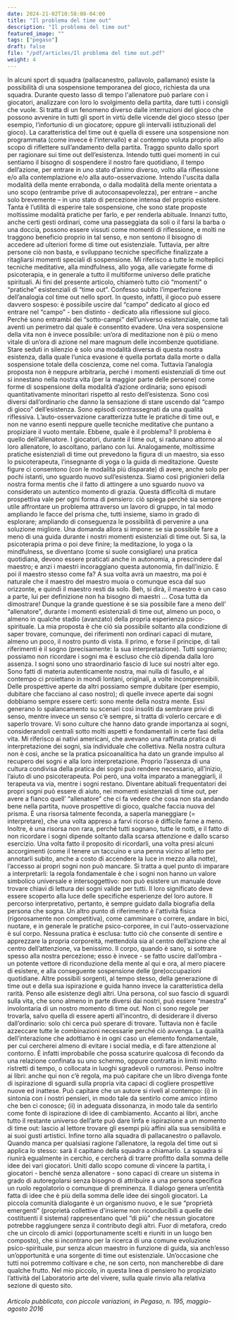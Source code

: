 ```yaml
---
date: 2024-21-02T10:58:08-04:00
title: "Il problema del time out"
description: "Il problema del time out"
featured_image: ""
tags: ["pegaso"]
draft: false
file: "/pdf/articles/Il problema del time out.pdf"
weight: 4
---
```

In alcuni sport di squadra (pallacanestro, pallavolo, pallamano) esiste la possibilità di una sospensione temporanea del gioco, richiesta da una squadra. Durante questo lasso di tempo l'allenatore può parlare con i giocatori, analizzare con loro lo svolgimento della partita, dare tutti i consigli che vuole. Si tratta di un fenomeno diverso dalle interruzioni del gioco che possono avvenire in tutti gli sport in virtù delle vicende del gioco stesso (per esempio, l’infortunio di un giocatore; oppure gli intervalli istituzionali del gioco). La caratteristica del time out è quella di essere una sospensione non programmata (come invece è l’intervallo) e al contempo voluta proprio allo scopo di riflettere sull’andamento della partita.
Traggo spunto dallo sport per ragionare sui time out dell’esistenza. Intendo tutti quei momenti in cui sentiamo il bisogno di sospendere il nostro fare quotidiano, il tempo dell’azione, per entrare in uno stato d’animo diverso, volto alla riflessione e/o alla contemplazione e/o alla auto-osservazione. Intendo l'uscita dalla modalità della mente errabonda, o dalla modalità della mente orientata a uno scopo (entrambe prive di autoconsapevolezza), per entrare – anche solo brevemente – in uno stato di percezione intensa del proprio esistere.
Tanta è l’utilità di esperire tale sospensione, che sono state proposte moltissime modalità pratiche per farlo, e per renderla abituale.
Innanzi tutto, anche certi gesti ordinari, come una passeggiata da soli o il farsi la barba o una doccia, possono essere vissuti come momenti di riflessione, e molti ne traggono beneficio proprio in tal senso, e non sentono il bisogno di accedere ad ulteriori forme di time out esistenziale.
Tuttavia, per altre persone ciò non basta, e sviluppano tecniche specifiche finalizzate a ritagliarsi momenti speciali di sospensione. Mi riferisco a tutte le molteplici tecniche meditative, alla mindfulness, allo yoga, alle variegate forme di psicoterapia, e in generale a tutto il multiforme universo delle pratiche spirituali. Ai fini del presente articolo, chiamerò tutto ciò “momenti” o “pratiche” esistenziali di “time out”.
Confesso subito l’imperfezione dell’analogia col time out nello sport. In questo, infatti, il gioco può essere davvero sospeso: è possibile uscire dal “campo” dedicato al gioco ed entrare nel “campo” - ben distinto - dedicato alla riflessione sul gioco. Perché sono entrambi dei “sotto-campi” dell’universo esistenziale, come tali aventi un perimetro dal quale è consentito evadere. Una vera sospensione della vita non è invece possibile: un’ora di meditazione non è più o meno vitale di un’ora di azione nel mare magnum delle incombenze quotidiane. Stare seduti in silenzio è solo una modalità diversa di questa nostra esistenza, dalla quale l’unica evasione è quella portata dalla morte o dalla sospensione totale della coscienza, come nel coma.
Tuttavia l’analogia proposta non è neppure arbitraria, perché i momenti esistenziali di time out si innestano nella nostra vita (per la maggior parte delle persone) come forme di sospensione della modalità d’azione ordinaria; sono episodi quantitativamente minoritari rispetto al resto dell’esistenza. Sono così diversi dall’ordinario che danno la sensazione di stare uscendo dal “campo di gioco” dell’esistenza. Sono episodi contrassegnati da una qualità riflessiva. L’auto-osservazione caratterizza tutte le pratiche di time out, e non ne vanno esenti neppure quelle tecniche meditative che puntano a propiziare il vuoto mentale.
Ebbene, quale è il problema? Il problema è quello dell’allenatore. I giocatori, durante il time out, si radunano attorno al loro allenatore, lo ascoltano, parlano con lui. Analogamente, moltissime pratiche esistenziali di time out prevedono la figura di un maestro, sia esso lo psicoterapeuta, l’insegnante di yoga o la guida di meditazione. Queste figure ci consentono (con le modalità più disparate) di avere, anche solo per pochi istanti, uno sguardo nuovo sull’esistenza. Siamo così prigionieri della nostra forma mentis che il fatto di attingere a uno sguardo nuovo va considerato un autentico momento di grazia. Questa difficoltà di mutare prospettiva vale per ogni forma di pensiero: ciò spiega perché sia sempre utile affrontare un problema attraverso un lavoro di gruppo, in tal modo ampliando le facce del prisma che, tutti insieme, siamo in grado di esplorare; ampliando di conseguenza le possibilità di pervenire a una soluzione migliore.
Una domanda allora si impone: se sia possibile fare a meno di una guida durante i nostri momenti esistenziali di time out.
Si sa, la psicoterapia prima o poi deve finire; la meditazione, lo yoga o la mindfulness, se diventano (come si suole consigliare) una pratica quotidiana, devono essere praticati anche in autonomia, a prescindere dal maestro; e anzi i maestri incoraggiano questa autonomia, fin dall’inizio. E poi il maestro stesso come fa? A sua volta avrà un maestro, ma poi è naturale che il maestro del maestro muoia o comunque esca dal suo orizzonte, e quindi il maestro resti da solo. Beh, si dirà, il maestro è un caso a parte, lui per definizione non ha bisogno di maestri … Cosa tutta da dimostrare!
Dunque la grande questione è se sia possibile fare a meno dell’ “allenatore”, durante i momenti esistenziali di time out, almeno un poco, o almeno in qualche stadio (avanzato) della propria esperienza psico-spirituale. La mia proposta è che ciò sia possibile soltanto alla condizione di saper trovare, comunque, dei riferimenti non ordinari capaci di mutare, almeno un poco, il nostro punto di vista.
Il primo, e forse il principe, di tali riferimenti è il sogno (precisamente: la sua interpretazione). Tutti sogniamo; possiamo non ricordare i sogni ma è escluso che ciò dipenda dalla loro assenza. I sogni sono uno straordinario fascio di luce sui nostri alter ego. Sono fatti di materia autenticamente nostra, mai nulla di fasullo, e al contempo ci proiettano in mondi lontani, originali, a volte incomprensibili. Delle prospettive aperte da altri possiamo sempre dubitare (per esempio, dubitare che facciano al caso nostro); di quelle invece aperte dai sogni dobbiamo sempre essere certi: sono mente della nostra mente. Essi generano lo spalancamento su scenari così insoliti da sembrare privi di senso, mentre invece un senso c’è sempre, si tratta di volerlo cercare e di saperlo trovare.
Vi sono culture che hanno dato grande importanza ai sogni, considerandoli centrali sotto molti aspetti e fondamentali in certe fasi della vita. Mi riferisco ai nativi americani, che avevano una raffinata pratica di interpretazione dei sogni, sia individuale che collettiva. Nella nostra cultura non è così, anche se la pratica psicoanalitica ha dato un grande impulso al recupero dei sogni e alla loro interpretazione.
Proprio l’assenza di una cultura condivisa della pratica dei sogni può rendere necessario, all’inizio, l’aiuto di uno psicoterapeuta. Poi però, una volta imparato a maneggiarli, il terapeuta va via, mentre i sogni restano.
Diventare abituali frequentatori dei propri sogni può essere di aiuto, nei momenti esistenziali di time out, per avere a fianco quell’ “allenatore” che ci fa vedere che cosa non sta andando bene nella partita, nuove prospettive di gioco, qualche faccia nuova del prisma. È una risorsa talmente feconda, a saperla maneggiare (= interpretare), che una volta appreso a farvi ricorso è difficile farne a meno.
Inoltre, è una risorsa non rara, perché tutti sognano, tutte le notti, e il fatto di non ricordare i sogni dipende soltanto dalla scarsa attenzione e dallo scarso esercizio. Una volta fatto il proposito di ricordarli, una volta presi alcuni accorgimenti (come il tenere un taccuino e una penna vicino al letto per annotarli subito, anche a costo di accendere la luce in mezzo alla notte), l’accesso ai propri sogni non può mancare. Si tratta a quel punto di imparare a interpretarli: la regola fondamentale è che i sogni non hanno un valore simbolico universale e intersoggettivo: non può esistere un manuale dove trovare chiavi di lettura dei sogni valide per tutti. Il loro significato deve essere scoperto alla luce delle specifiche esperienze del loro autore. Il percorso interpretativo, pertanto, è sempre guidato dalla biografia della persona che sogna.
Un altro punto di riferimento è l'attività fisica (rigorosamente non competitiva), come camminare o correre, andare in bici, nuotare, e in generale le pratiche psico-corporee, in cui l'auto-osservazione è sul corpo. Nessuna pratica è esclusa: tutto ciò che consente di sentire e apprezzare la propria corporeità, mettendola sia al centro dell’azione che al centro dell’attenzione, va benissimo. Il corpo, quando è sano, si sottrare spesso alla nostra percezione; esso è invece - se fatto uscire dall’ombra - un potente vettore di riconduzione della mente al qui e ora, al mero piacere di esistere, e alla conseguente sospensione delle (pre)occupazioni quotidiane.
Altre possibili sorgenti, al tempo stesso, della generazione di time out e della sua ispirazione e guida hanno invece la caratteristica della rarità.
Penso alle esistenze degli altri. Una persona, col suo fascio di sguardi sulla vita, che sono almeno in parte diversi dai nostri, può essere “maestra” involontaria di un nostro momento di time out. Non ci sono regole per trovarla, salvo quella di essere aperti all’incontro, di desiderare il diverso dall’ordinario: solo chi cerca può sperare di trovare. Tuttavia non è facile azzeccare tutte le combinazioni necessarie perché ciò avvenga. La qualità dell’interazione che adottiamo è in ogni caso un elemento fondamentale, per cui cercherei almeno di evitare i social media, e di fare attenzione al contorno. È infatti improbabile che possa scaturire qualcosa di fecondo da una relazione confinata su uno schermo, oppure contratta in limiti molto ristretti di tempo, o collocata in luoghi sgradevoli o rumorosi.
Penso inoltre ai libri: anche qui non c’è regola, ma può capitare che un libro divenga fonte di ispirazione di sguardi sulla propria vita capaci di cogliere prospettive nuove ed inattese. Può capitare che un autore si riveli al contempo:
(i) in sintonia con i nostri pensieri, in modo tale da sentirlo come amico intimo che ben ci conosce;
(ii) in adeguata dissonanza, in modo tale da sentirlo come fonte di ispirazione di idee di cambiamento.
Accanto ai libri, anche tutto il restante universo dell’arte può dare linfa e ispirazione a un momento di time out: lascio al lettore trovare gli esempi più affini alla sua sensibilità e ai suoi gusti artistici.
Infine torno alla squadra di pallacanestro o pallavolo. Quando manca per qualsiasi ragione l’allenatore, la regola del time out si applica lo stesso: sarà il capitano della squadra a chiamarlo. La squadra si riunirà egualmente in cerchio, e cercherà di trarre profitto dalla somma delle idee dei vari giocatori. Uniti dallo scopo comune di vincere la partita, i giocatori - benché senza allenatore - sono capaci di creare un sistema in grado di autoregolarsi senza bisogno di attribuire a una persona specifica un ruolo regolatorio o comunque di preminenza. Il dialogo genera un’entità fatta di idee che è più della somma delle idee dei singoli giocatori. La piccola comunità dialogante è un organismo nuovo, e le sue “proprietà emergenti” (proprietà collettive d'insieme non riconducibili a quelle dei costituenti il sistema) rappresentano quel “di più” che nessun giocatore potrebbe raggiungere senza il contributo degli altri.
Fuor di metafora, credo che un circolo di amici (opportunamente scelti e riuniti in un luogo ben composto), che si incontrano per la ricerca di una comune evoluzione psico-spirituale, pur senza alcun maestro in funzione di guida, sia anch’esso un’opportunità e una sorgente di time out esistenziale. Un’occasione che tutti noi potremmo coltivare e che, ne son certo, non mancherebbe di dare qualche frutto. Nel mio piccolo, in questa linea di pensiero ho propiziato l’attività del Laboratorio arte del vivere, sulla quale rinvio alla relativa sezione di questo sito.

###### Articolo pubblicato, con piccole variazioni, in Pegaso, n. 195, maggio-agosto 2016
